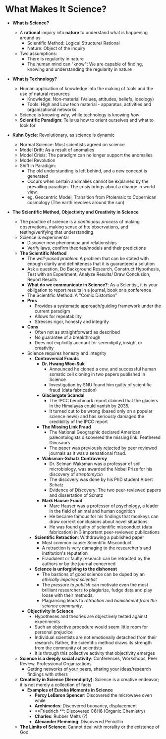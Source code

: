 # What Makes It Science?

* **What is Science?**
  * A **rational** inquiry into **nature** to understand what is happening around us
    * Scientific Method: Logical Structure/ Rational
    * Nature: Object of the inquiry
  * Two assumptions:
    * There is regularity in nature
    * The human mind can "know": We are capable of finding, knowing and understanding the regularity in nature
* **What is Technology?**
  * Human application of knowledge into the making of tools and the use of natural resources
    * Knowledge: Non-material (Values, attitudes, beliefs, ideology)
    * Tools: High and Low tech material - apparatus, activities and organizational networks
  * Science is knowing *why*, while technology is knowing *how*
  * **Scientific Paradigm**: Tells us how to orient ourselves and what to look for
* **Kuhn Cycle**: Revolutionary, as science is dynamic
  * Normal Science: Most scientists agreed on science
  * Model Drift: As a result of anomalies
  * Model Crisis: The paradigm can no longer support the anomalies
  * Model Revolution
  * Shift in Paradigm: 
    * The old understanding is left behind, and a new concept is generated
    * Occurs when certain anomalies cannot be explained by the prevailing paradigm. The crisis brings about a change in world view.
    * eg. Geocentric Model, Transition from Ptolemaic to Copernican cosmology (The earth revolves around the sun)

* **The Scientific Method, Objectivity and Creativity in Science**
  * The practice of science is a *continuous process* of making observations, making sense of hte observations, and testing/verifying that understanding.
  * Science is experimental
    * Discover new phenomena and relationships
    * Verify laws, confirm theories/models and their predictions
  * **The Scientific Method**
    * The *well-posed problem*: A problem that can be stated with enough clarity and definiteness that it is guaranteed a solution
    * Ask a question, Do Background Research, Construct Hypothesis, Test with an Experiment, Analyze Results/ Draw Conclusion, Report Results
    * **What do we communicate in Science?**: As a Scientist, it is your obligation to report results in a journal, book or a conference
    * The Scientific Method: A "Comic Distortion"
    * **Pros**
      * Provides a systematic approach/guiding framework under the current paradigm
      * Allows for repeatability
      * Stresses rigor, honesty and integrity
    * **Cons**
      * Often not as straightforward as described
      * No guarantee of a breakthrough
      * Does not explicitly account for serendipity, insight or creativity
    * Science requires honesty and integrity
      * **Controversial Frauds**
        * **Dr. Hwang Woo-Suk**
          * Announced he cloned a cow, and successful human somatic cell cloning in two papers published in Science
          * Investigation by SNU found him guilty of scientific fraud (data fabrication)
        * **Glaciergate Scandal**
          * The IPCC benchmark report claimed that the glaciers in the Himalayas could vanish by 2035.
          * It turned out to be wrong (based only on a popular science news) and has seriously damaged the credibility of the IPCC report
        * **The Missing Link Fraud**
          * The National Geographic declared American paleontologists discovered the missing link: Feathered Dinosaurs
          * The paper was previously rejected by peer reviewed journals as it was a sensational fraud.
        * **Waksman-Schatz Controversy**
          * Dr. Selman Waksman was a professor of soil microbiology, was awarded the Nobel Prize for his discovery of *streptomycin*
          * The discovery was done by his PhD student Albert Schatz
          * Evidence of Discovery: The two peer-reviewed papers and dissertation of Schatz
        * **Mark Hauser Fraud**
          * Marc Hauser was a professor of psychology, a leader in the field of animal and human cognition
          * He became famous for his findings that monkeys can draw correct conclusions about novel situations
          * He was found guilty of scientific misconduct (data fabrication) in 3 important peer-reviewed publications
      * **Scientific Retraction**: Withdrawing a published paper
        * Most common cause: Scientific Misconduct
        * A retraction is very damaging to the researcher's and institution's reputation
        * Fraudulent or faulty research can be retracted by the authors or by the journal concerned
      * **Science is unforgiving to the dishonest**
        * The bastions of good science can be duped by an *ethically impaired scientist*
        * The *pressure to publish* can motivate even the most brilliant researchers to plagiarize, fudge data and play loose with their methods.
        * Plagiarising leads to *retraction* and *banishment from the science community*.
    * **Objectivity in Science** 
      * Hypotheses and theories are objectively tested against experiments
      * Such an objective procedure would seem little room for personal prejudice
      * Individual scientists are not emotionally detached from their research. Rather, the scientific method draws its strength from the community of scientists
      * It is through this collective activity that objectivity emerges
  * **Science is a deeply social activity**: Conferences, Workshops, Peer Review, Professional Organizations
    * Getting networks of your peers, sharing your ideas/research findings with others
  * **Creativity in Science (Serendipity)**: Science is a creative endeavor; it is not merely a collection of facts
    * **Examples of Eureka Moments in Science**
      * **Percy LeBaron Spencer**: Discovered the microwave oven while
      * **Archimedes**: Discovered buoyancy, displacement
      * **Friedrich **: Discovered C6H6 (Organic Chemistry)
      * **Charles**: Rubber Melts (?)
      * **Alexander Flemming**: Discovered Penicillin
  * **The Limits of Science**: Cannot deal with morality or the existence of God
